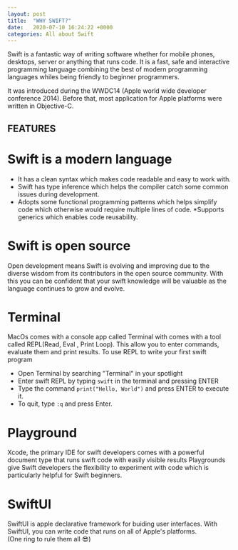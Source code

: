 ```yaml
---
layout: post
title:  "WHY SWIFT?"
date:   2020-07-10 16:24:22 +0000
categories: All about Swift
---
```

Swift is a fantastic way of writing software whether for mobile phones, desktops, server or anything that runs code. It is a fast, safe and interactive programming language combining the best of modern programming languages whiles being friendly to beginner programmers.

It was introduced during the WWDC14 (Apple world wide developer conference 2014). Before that, most application for Apple platforms were written in Objective-C.

## FEATURES 
# Swift is a modern language
* It has a clean syntax which makes code readable and easy to work with.
* Swift has type inference which helps the compiler catch some common issues during development.
* Adopts some functional programming patterns which helps simplify code which otherwise would require multiple lines of code.
*Supports generics which enables code reusability.

# Swift is open source
Open development means Swift is evolving and improving due to the diverse wisdom from its contributors in the open source community. With this you can be confident that your swift knowledge will be valuable as the language continues to grow and evolve.

# Terminal 
MacOs comes with a console app called Terminal with comes with a tool called REPL(Read, Eval , Print Loop). This allow you to enter commands, evaluate them and print results. To use REPL to write your first swift program
* Open Terminal by searching "Terminal" in your spotlight
* Enter swift REPL by typing `swift` in the terminal and pressing ENTER
* Type the command `print("Hello, World")` and press ENTER to execute it. 
* To quit, type `:q` and press Enter.

# Playground
Xcode, the primary IDE for swift developers comes with a powerful document type that runs swift code with easily visible results
Playgrounds give Swift developers the flexibility to experiment with code which is particularly helpful for Swift beginners.

# SwiftUI 
SwiftUI is apple declarative framework for buiding user interfaces. With SwiftUI, you can write code that runs on all of Apple's platforms.  
(One ring to rule them all 😎)


